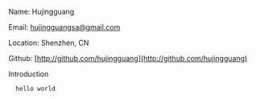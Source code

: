 Name:  Hujingguang

Email:  hujingguangsa@gmail.com

Location:  Shenzhen, CN

Github:  [http://github.com/hujingguang](http://github.com/hujingguang)



Introduction

      hello world

